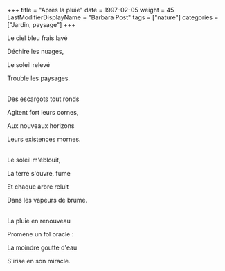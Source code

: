 +++
title = "Après la pluie"
date = 1997-02-05
weight = 45
LastModifierDisplayName = "Barbara Post"
tags = ["nature"]
categories = ["Jardin, paysage"]
+++

Le ciel bleu frais lavé

Déchire les nuages,

Le soleil relevé

Trouble les paysages.

 \
Des escargots tout ronds

Agitent fort leurs cornes,

Aux nouveaux horizons

Leurs existences mornes.

 \
Le soleil m'éblouit,

La terre s'ouvre, fume

Et chaque arbre reluit

Dans les vapeurs de brume.

 \
La pluie en renouveau

Promène un fol oracle :

La moindre goutte d'eau

S'irise en son miracle.
